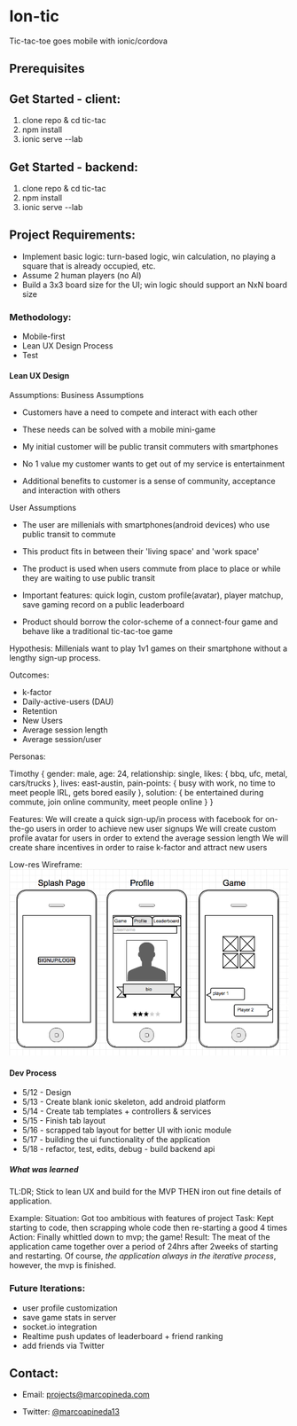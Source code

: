 # Ion-tic
Tic-tac-toe goes mobile with ionic/cordova

## Prerequisites



## Get Started - client:
1. clone repo & cd tic-tac
2. npm install
3. ionic serve --lab

## Get Started - backend:
1. clone repo & cd tic-tac
2. npm install
3. ionic serve --lab

## Project Requirements:

* Implement basic logic: turn-based logic, win calculation, no playing a square that is already occupied, etc.
* Assume 2 human players (no AI)
* Build a 3x3 board size for the UI; win logic should support an NxN board size

### Methodology:

* Mobile-first
* Lean UX Design Process
* Test

#### Lean UX Design
Assumptions:
Business Assumptions
* Customers have a need to compete and interact with each other

* These needs can be solved with a mobile mini-game

* My initial customer will be public transit commuters with smartphones

* No 1 value my customer wants to get out of my service is entertainment

* Additional benefits to customer is a sense of community, acceptance and interaction with others

User Assumptions
* The user are millenials with smartphones(android devices) who use public transit to commute

* This product fits in between their 'living space' and 'work space'

* The product is used when users commute from place to place or while they are waiting to use public transit

* Important features: quick login, custom profile(avatar), player matchup, save gaming record on a public leaderboard

* Product should borrow the color-scheme of a connect-four game and behave like a traditional tic-tac-toe game

Hypothesis: Millenials want to play 1v1 games on their smartphone without a lengthy sign-up process.

Outcomes:
* k-factor
* Daily-active-users (DAU)
* Retention
* New Users
* Average session length
* Average session/user

Personas:

Timothy {
  gender: male,
  age: 24,
  relationship: single,
  likes: { bbq, ufc, metal, cars/trucks },
  lives: east-austin,
  pain-points: { busy with work, no time to meet people IRL, gets bored easily },
  solution: { be entertained during commute, join online community, meet people online }
}

Features:
We will create a quick sign-up/in process with facebook for on-the-go users in order to achieve new user signups
We will create custom profile avatar for users in order to extend the average session length
We will create share incentives in order to raise k-factor and attract new users


Low-res Wireframe:
![application wireframe](images/wireframe.png)

#### Dev Process
* 5/12 - Design
* 5/13 - Create blank ionic skeleton, add android platform
* 5/14 - Create tab templates + controllers & services
* 5/15 - Finish tab layout
* 5/16 - scrapped tab layout for better UI with ionic module
* 5/17 - building the ui functionality of the application
* 5/18 - refactor, test, edits, debug - build backend api

##### What was learned

TL:DR; Stick to lean UX and build for the MVP THEN iron out fine details of application.

Example:
Situation: Got too ambitious with features of project
Task: Kept starting to code, then scrapping whole code then re-starting a good 4 times
Action: Finally whittled down to mvp; the game!
Result: The meat of the application came together over a period of 24hrs after 2weeks of starting and restarting. Of course, *the application always in the iterative process*, however, the mvp is finished.

### Future Iterations:
* user profile customization
* save game stats in server
* socket.io integration
* Realtime push updates of leaderboard + friend ranking
* add friends via Twitter


## Contact:

* Email: projects@marcopineda.com

* Twitter: [@marcoapineda13](http://twitter.com/marcopineda)
